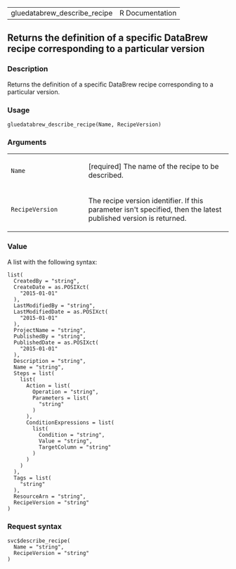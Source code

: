 <table style="width: 100%;">
<tbody>
<tr class="odd">
<td>gluedatabrew_describe_recipe</td>
<td style="text-align: right;">R Documentation</td>
</tr>
</tbody>
</table>

## Returns the definition of a specific DataBrew recipe corresponding to a particular version

### Description

Returns the definition of a specific DataBrew recipe corresponding to a
particular version.

### Usage

    gluedatabrew_describe_recipe(Name, RecipeVersion)

### Arguments

<table>
<colgroup>
<col style="width: 35%" />
<col style="width: 65%" />
</colgroup>
<tbody>
<tr class="odd">
<td><code id="gluedatabrew_describe_recipe_:_Name">Name</code></td>
<td><p>[required] The name of the recipe to be described.</p></td>
</tr>
<tr class="even">
<td><code
id="gluedatabrew_describe_recipe_:_RecipeVersion">RecipeVersion</code></td>
<td><p>The recipe version identifier. If this parameter isn't specified,
then the latest published version is returned.</p></td>
</tr>
</tbody>
</table>

### Value

A list with the following syntax:

    list(
      CreatedBy = "string",
      CreateDate = as.POSIXct(
        "2015-01-01"
      ),
      LastModifiedBy = "string",
      LastModifiedDate = as.POSIXct(
        "2015-01-01"
      ),
      ProjectName = "string",
      PublishedBy = "string",
      PublishedDate = as.POSIXct(
        "2015-01-01"
      ),
      Description = "string",
      Name = "string",
      Steps = list(
        list(
          Action = list(
            Operation = "string",
            Parameters = list(
              "string"
            )
          ),
          ConditionExpressions = list(
            list(
              Condition = "string",
              Value = "string",
              TargetColumn = "string"
            )
          )
        )
      ),
      Tags = list(
        "string"
      ),
      ResourceArn = "string",
      RecipeVersion = "string"
    )

### Request syntax

    svc$describe_recipe(
      Name = "string",
      RecipeVersion = "string"
    )
